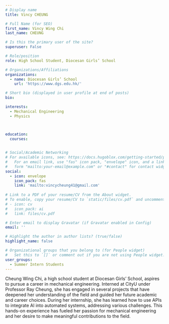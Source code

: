 ```yaml
---
# Display name
title: Vincy CHEUNG

# Full Name (for SEO)
first_name: Vincy Wing Chi
last_name: CHEUNG

# Is this the primary user of the site?
superuser: False

# Role/position
role: High School Student, Diocesan Girls’ School

# Organizations/Affiliations
organizations:
  - name: Diocesan Girls’ School
    url: 'https://www.dgs.edu.hk/'

# Short bio (displayed in user profile at end of posts)
bio: 

interests:
  - Mechanical Engineering
  - Physics



education:
  courses:
    

# Social/Academic Networking
# For available icons, see: https://docs.hugoblox.com/getting-started/page-builder/#icons
#   For an email link, use "fas" icon pack, "envelope" icon, and a link in the
#   form "mailto:your-email@example.com" or "#contact" for contact widget.
social:
  - icon: envelope
    icon_pack: fas
    link: 'mailto:vincycheung41@gmail.com'  
    
# Link to a PDF of your resume/CV from the About widget.
# To enable, copy your resume/CV to `static/files/cv.pdf` and uncomment the lines below.
# - icon: cv
#   icon_pack: ai
#   link: files/cv.pdf

# Enter email to display Gravatar (if Gravatar enabled in Config)
email: ''

# Highlight the author in author lists? (true/false)
highlight_name: false

# Organizational groups that you belong to (for People widget)
#   Set this to `[]` or comment out if you are not using People widget.
user_groups:
  - Summer Intern Students
---
```


Cheung Wing Chi, a high school student at Diocesan Girls’ School, aspires to pursue a career in mechanical engineering. Interned at CityU under Professor Ray Cheung, she has engaged in several projects that have deepened her understanding of the field and guided her future academic and career choices. During her internship, she has learned how to use APIs to integrate AI into automated systems, addressing various challenges. This hands-on experience has fueled her passion for mechanical engineering and her desire to make meaningful contributions to the field.